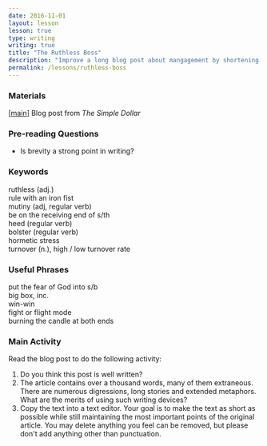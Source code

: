 ```yaml
---
date: 2016-11-01
layout: lesson
lesson: true
type: writing
writing: true
title: "The Ruthless Boss"
description: "Improve a long blog post about mangagement by shortening it."
permalink: /lessons/ruthless-boss
---
```

### Materials 
[<a href="http://www.thesimpledollar.com/the-myth-of-the-ruthless-business-mogul-or-why-it-pays-to-be-nice-in-the-workplace" target="_blank">main</a>] Blog post from *The Simple Dollar*  

### Pre-reading Questions

- Is brevity a strong point in writing? 


### Keywords 
ruthless (adj.)    
rule with an iron fist   
mutiny (adj, regular verb)     
be on the receiving end of s/th    
heed (regular verb)  
bolster (regular verb)   
hormetic stress  
turnover (n.), high / low turnover rate  

### Useful Phrases 
put the fear of God into s/b  
big box, inc.   
win-win  
fight or flight mode  
burning the candle at both ends  

### Main Activity  
Read the blog post to do the following activity:  

1. Do you think this post is well written?   
2. The article contains over a thousand words, many of them extraneous. There are numerous digressions, long stories and extended metaphors. What are the merits of using such writing devices?   
3. Copy the text into a text editor. Your goal is to make the text as short as possible while still maintaining the most important points of the original article. You may delete anything you feel can be removed, but please don't add anything other than punctuation.   